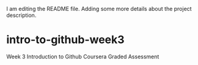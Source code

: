 I am editing the README file. Adding some more details about the project description.

# intro-to-github-week3
Week 3 Introduction to Github Coursera Graded Assessment

